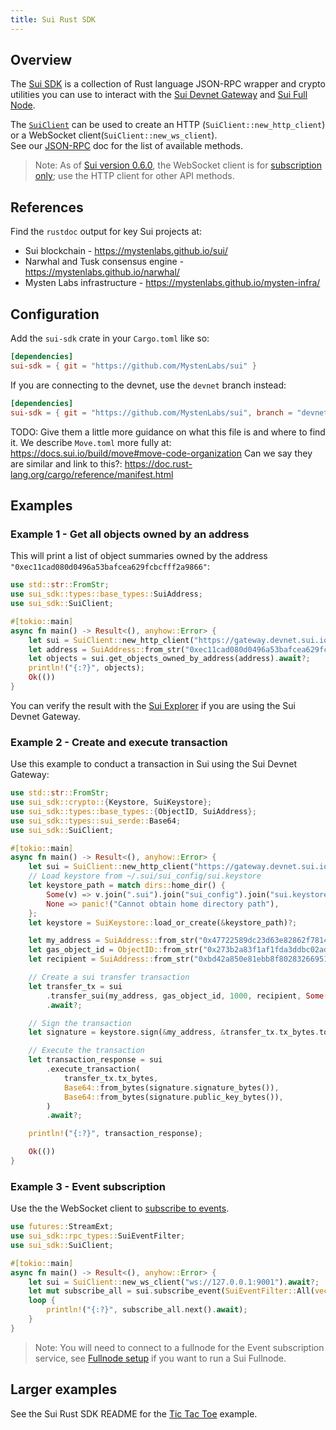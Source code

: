 ```yaml
---
title: Sui Rust SDK
---
```


## Overview
The [Sui SDK](https://github.com/MystenLabs/sui/tree/main/crates/sui-sdk) is a collection of Rust language JSON-RPC wrapper and crypto utilities you can use to interact with the [Sui Devnet Gateway](../explore/devnet.md) and [Sui Full Node](fullnode.md).

The [`SuiClient`](cli-client.md) can be used to create an HTTP (`SuiClient::new_http_client`) or a WebSocket client(`SuiClient::new_ws_client`).  
See our [JSON-RPC](json-rpc.md#sui-json-rpc-methods) doc for the list of available methods.

> Note: As of [Sui version 0.6.0](https://github.com/MystenLabs/sui/releases/tag/devnet-0.6.0), the WebSocket client is for [subscription only](pubsub.md); use the HTTP client for other API methods.

## References

Find the `rustdoc` output for key Sui projects at:

* Sui blockchain - https://mystenlabs.github.io/sui/
* Narwhal and Tusk consensus engine - https://mystenlabs.github.io/narwhal/
* Mysten Labs infrastructure - https://mystenlabs.github.io/mysten-infra/

## Configuration
Add the `sui-sdk` crate in your `Cargo.toml` like so:
```toml
[dependencies]
sui-sdk = { git = "https://github.com/MystenLabs/sui" }
```
If you are connecting to the devnet, use the `devnet` branch instead:
```toml
[dependencies]
sui-sdk = { git = "https://github.com/MystenLabs/sui", branch = "devnet" }
```
TODO: Give them a little more guidance on what this file is and where to find it. We describe `Move.toml` more fully at:
https://docs.sui.io/build/move#move-code-organization
Can we say they are similar and link to this?:
https://doc.rust-lang.org/cargo/reference/manifest.html

## Examples

### Example 1 - Get all objects owned by an address

This will print a list of object summaries owned by the address `"0xec11cad080d0496a53bafcea629fcbcfff2a9866"`:

```rust
use std::str::FromStr;
use sui_sdk::types::base_types::SuiAddress;
use sui_sdk::SuiClient;

#[tokio::main]
async fn main() -> Result<(), anyhow::Error> {
    let sui = SuiClient::new_http_client("https://gateway.devnet.sui.io:443")?;
    let address = SuiAddress::from_str("0xec11cad080d0496a53bafcea629fcbcfff2a9866")?;
    let objects = sui.get_objects_owned_by_address(address).await?;
    println!("{:?}", objects);
    Ok(())
}
```

You can verify the result with the [Sui Explorer](https://explorer.devnet.sui.io/) if you are using the Sui Devnet Gateway.

### Example 2 - Create and execute transaction

Use this example to conduct a transaction in Sui using the Sui Devnet Gateway:

```rust
use std::str::FromStr;
use sui_sdk::crypto::{Keystore, SuiKeystore};
use sui_sdk::types::base_types::{ObjectID, SuiAddress};
use sui_sdk::types::sui_serde::Base64;
use sui_sdk::SuiClient;

#[tokio::main]
async fn main() -> Result<(), anyhow::Error> {
    let sui = SuiClient::new_http_client("https://gateway.devnet.sui.io:443")?;
    // Load keystore from ~/.sui/sui_config/sui.keystore
    let keystore_path = match dirs::home_dir() {
        Some(v) => v.join(".sui").join("sui_config").join("sui.keystore"),
        None => panic!("Cannot obtain home directory path"),
    };
    let keystore = SuiKeystore::load_or_create(&keystore_path)?;

    let my_address = SuiAddress::from_str("0x47722589dc23d63e82862f7814070002ffaaa465")?;
    let gas_object_id = ObjectID::from_str("0x273b2a83f1af1fda3ddbc02ad31367fcb146a814")?;
    let recipient = SuiAddress::from_str("0xbd42a850e81ebb8f80283266951d4f4f5722e301")?;

    // Create a sui transfer transaction
    let transfer_tx = sui
        .transfer_sui(my_address, gas_object_id, 1000, recipient, Some(1000))
        .await?;

    // Sign the transaction
    let signature = keystore.sign(&my_address, &transfer_tx.tx_bytes.to_vec()?)?;

    // Execute the transaction
    let transaction_response = sui
        .execute_transaction(
            transfer_tx.tx_bytes,
            Base64::from_bytes(signature.signature_bytes()),
            Base64::from_bytes(signature.public_key_bytes()),
        )
        .await?;

    println!("{:?}", transaction_response);

    Ok(())
}
```

### Example 3 - Event subscription

Use the the WebSocket client to [subscribe to events](pubsub.md).

```rust
use futures::StreamExt;
use sui_sdk::rpc_types::SuiEventFilter;
use sui_sdk::SuiClient;

#[tokio::main]
async fn main() -> Result<(), anyhow::Error> {
    let sui = SuiClient::new_ws_client("ws://127.0.0.1:9001").await?;
    let mut subscribe_all = sui.subscribe_event(SuiEventFilter::All(vec![])).await?;
    loop {
        println!("{:?}", subscribe_all.next().await);
    }
}
```
> Note: You will need to connect to a fullnode for the Event subscription service, see [Fullnode setup](fullnode.md#fullnode-setup) if you want to run a Sui Fullnode.


## Larger examples

See the Sui Rust SDK README for the [Tic Tac Toe](https://github.com/MystenLabs/sui/tree/main/crates/sui-sdk) example.
